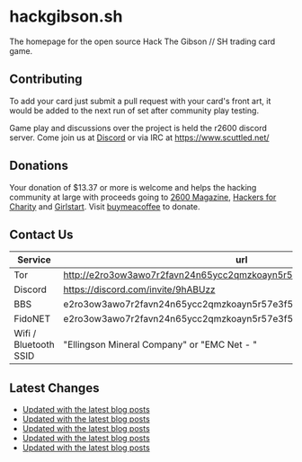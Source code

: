 # hackgibson.sh
The homepage for the open source Hack The Gibson // SH trading card game.


## Contributing

To add your card just submit a pull request with your card's front art, it would be added to the next run of set after community play testing.

Game play and discussions over the project is held the r2600 discord server. Come join us at [Discord](https://discord.com/invite/9hABUzz) or via IRC at https://www.scuttled.net/


## Donations

Your donation of $13.37 or more is welcome and helps the hacking community at large with proceeds going to [2600 Magazine](https://2600.com/), [Hackers for Charity](https://hackersforcharity.org) and [Girlstart](https://girlstart.org).  Visit [buymeacoffee](https://www.buymeacoffee.com/hackgibson.sh) to donate.


## Contact Us

Service | url
-|-
Tor | http://e2ro3ow3awo7r2favn24n65ycc2qmzkoayn5r57e3f56nvjwdcgg32ad.onion
Discord | https://discord.com/invite/9hABUzz
BBS | e2ro3ow3awo7r2favn24n65ycc2qmzkoayn5r57e3f56nvjwdcgg32ad.onion:23
FidoNET | e2ro3ow3awo7r2favn24n65ycc2qmzkoayn5r57e3f56nvjwdcgg32ad.onion:24554
Wifi / Bluetooth SSID | "Ellingson Mineral Company" or "EMC Net - <fidonet address>"

## Latest Changes
<!-- BLOG-POST-LIST:START -->
- [Updated with the latest blog posts](https://github.com/DFW2600/hackgibson.sh/commit/37be61bf159fe1fcdb6d900b4e7b74430ce001a5)
- [Updated with the latest blog posts](https://github.com/DFW2600/hackgibson.sh/commit/7889400cc4680fe8a6f7f903344e9312a5c8e21f)
- [Updated with the latest blog posts](https://github.com/DFW2600/hackgibson.sh/commit/6648405cd394f2092b8d0d3738f7ccae4748c7a8)
- [Updated with the latest blog posts](https://github.com/DFW2600/hackgibson.sh/commit/a14cf49ab428bb15235cffecd3e7544fcd4815c8)
- [Updated with the latest blog posts](https://github.com/DFW2600/hackgibson.sh/commit/2723b13ed8a7266bf4add4466afccf2a22301039)
<!-- BLOG-POST-LIST:END -->
